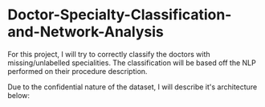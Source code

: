 # Doctor-Specialty-Classification-and-Network-Analysis

For this project, I will try to correctly classify the doctors with missing/unlabelled specialities. The classification will be based off the NLP performed on their procedure description.

Due to the confidential nature of the dataset, I will describe it's architecture below:
